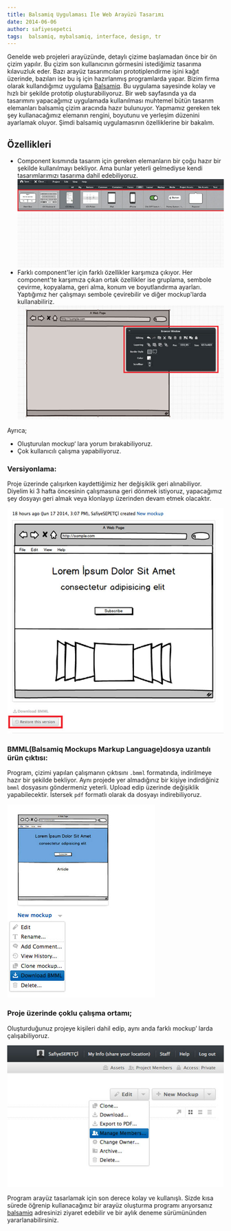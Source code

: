 ```yaml
---
title: Balsamiq Uygulaması İle Web Arayüzü Tasarımı
date: 2014-06-06
author: safiyesepetci
tags:  balsamiq, mybalsamiq, interface, design, tr
---
```

Genelde web projeleri arayüzünde, detaylı çizime başlamadan önce bir ön çizim yapılır. Bu çizim son kullanıcının görmesini istediğimiz tasarıma kılavuzluk eder. Bazı arayüz tasarımcıları prototiplendirme işini kağıt üzerinde, bazıları ise bu iş için hazırlanmış programlarda yapar. Bizim firma olarak kullandığımız uygulama [Balsamiq](http://www.mybalsamiq.com). Bu uygulama sayesinde kolay ve hızlı bir şekilde prototip oluşturabiliyoruz. Bir web sayfasında ya da tasarımını yapacağımız uygulamada kullanılması muhtemel bütün tasarım elemanları balsamiq çizim aracında hazır bulunuyor. Yapmamız gereken tek şey kullanacağımız elemanın rengini, boyutunu ve yerleşim düzenini ayarlamak oluyor. Şimdi balsamiq uygulamasının özelliklerine bir bakalım.

## Özellikleri
 - Component kısmında tasarım için gereken elemanların bir çoğu hazır bir şekilde kullanılmayı bekliyor. Ama bunlar yeterli gelmediyse kendi tasarımlarımızı tasarıma dahil edebiliyoruz. 
 ![Balsamiq Application](../assets/images/articles/2014-06-06-balsamiq-app/balsamiq5.jpg)
 - Farklı component'ler için farklı özellikler karşımıza çıkıyor. Her component'te karşımıza çıkan ortak özellikler ise gruplama, sembole çevirme, kopyalama, geri alma, konum ve boyutlandırma ayarları. Yaptığımız her çalışmayı sembole çevirebilir ve diğer mockup'larda kullanabiliriz. 
 ![Balsamiq Application](../assets/images/articles/2014-06-06-balsamiq-app/balsamiq6.jpg)

Ayrıca;

- Oluşturulan mockup‘ lara yorum bırakabiliyoruz.
- Çok kullanıcılı çalışma yapabiliyoruz.

### Versiyonlama:

Proje üzerinde çalışırken kaydettiğimiz her değişiklik geri alınabiliyor. Diyelim ki 3 hafta öncesinin çalışmasına geri dönmek istiyoruz, yapacağımız şey dosyayı geri almak veya klonlayıp üzerinden devam etmek olacaktır.

![Balsamiq Application](../assets/images/articles/2014-06-06-balsamiq-app/balsamiq1.jpg)
### BMML(Balsamiq Mockups Markup Language)dosya uzantılı ürün çıktısı:

Program, çizimi yapılan çalışmanın çıktısını `.bmml` formatında, indirilmeye hazır bir şekilde bekliyor. Aynı projede yer almadığınız bir kişiye indirdiğiniz `bmml` dosyasını göndermeniz yeterli. Upload edip üzerinde değişiklik yapabilecektir. İstersek `pdf` formatlı olarak da dosyayı indirebiliyoruz.

![Balsamiq Application](../assets/images/articles/2014-06-06-balsamiq-app/balsamiq2.jpg)
### Proje üzerinde çoklu çalışma ortamı;

Oluşturduğunuz projeye kişileri dahil edip, aynı anda farklı mockup’ larda çalışabiliyoruz.

![Balsamiq Application](../assets/images/articles/2014-06-06-balsamiq-app/balsamiq3.jpg)


Program arayüz tasarlamak için son derece kolay ve kullanışlı. Sizde kısa sürede öğrenip kullanacağınız bir arayüz oluşturma programı arıyorsanız  [balsamiq](http://www.mybalsamiq.com) adresinizi ziyaret edebilir ve bir aylık deneme sürümününden yararlanabilirsiniz.


